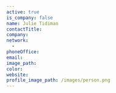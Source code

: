 ```yaml
---
active: true
is_company: false
name: Julie Tidiman
contactTitle:
company:
network:
  -
phoneOffice:
email:
image_path:
color:
website:
profile_image_path: /images/person.png
---
```

